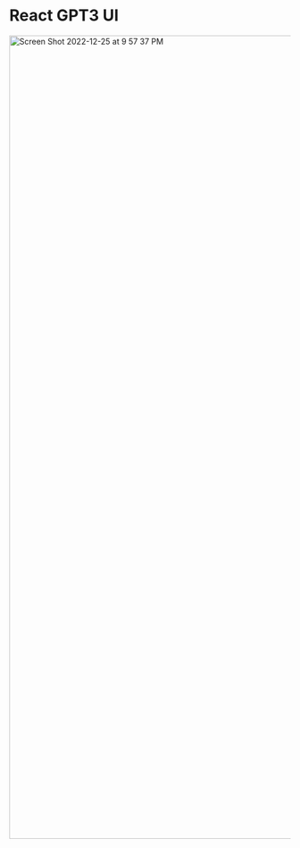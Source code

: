 # React GPT3 UI
<img width="1440" alt="Screen Shot 2022-12-25 at 9 57 37 PM" src="https://user-images.githubusercontent.com/84588107/209481786-6dacfc34-a51e-414b-867a-394294de3264.png">
